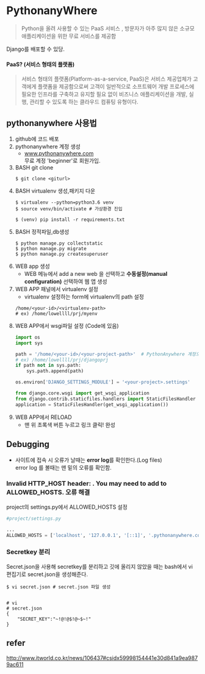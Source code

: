 # PythonanyWhere
> Python을 올려 사용할 수 있는 PaaS 서비스 , 방문자가 아주 많지 않은 소규모 애플리케이션을 위한 무료 서비스를 제공함

Django를 배포할 수 있당.

#### PaaS? (서비스 형태의 플랫폼)
>서비스 형태의 플랫폼(Platform-as-a-service, PaaS)은 서비스 제공업체가 고객에게 플랫폼을 제공함으로써 고객이 일반적으로 소프트웨어 개발 프로세스에 필요한 인프라를 구축하고 유지할 필요 없이 비즈니스 애플리케이션을 개발, 실행, 관리할 수 있도록 하는 클라우드 컴퓨팅 유형이다.

## pythonanywhere 사용법
1. github에 코드 배포 
2. pythonanywhere 계정 생성    
    - www.pythonanywhere.com  
    무료 계정 'beginner'로 회원가입.
3. BASH git clone
    ```
    $ git clone <giturl>
    ```
4. BASH virtualenv 생성,패키지 다운
    ```
    $ virtualenv --python=python3.6 venv
    $ source venv/bin/activate # 가상환경 진입
    
    $ (venv) pip install -r requirements.txt
    ```
5. BASH 정적파일,db생성
    ```
    $ python manage.py collectstatic
    $ python manage.py migrate
    $ python manage.py createsuperuser
    ```
6. WEB app 생성
    - WEB 메뉴에서 add a new web 을 선택하고 <b>수동설정(manual configuration)</b> 선택하여 웹 앱 생성 
7. WEB APP 패널에서 virtualenv 설정
    - virtualenv 설정하는 form에 virtualenv의 path 설정
    ```
    /home/<your-id>/<virtualenv-path>
    # ex) /home/lowellll/prj/myenv
    ```
8. WEB APP에서 wsgi파일 설정 (Code에 있음)
    ```python
    import os
    import sys

    path = '/home/<your-id>/<your-project-path>'  # PythonAnywhere 계정으로 바꾸세요.
    # ex) /home/lowellll/prj/djangoprj
    if path not in sys.path:
        sys.path.append(path)

    os.environ['DJANGO_SETTINGS_MODULE'] = '<your-project>.settings'

    from django.core.wsgi import get_wsgi_application
    from django.contrib.staticfiles.handlers import StaticFilesHandler
    application = StaticFilesHandler(get_wsgi_application())
    ```
9. WEB APP에서 RELOAD 
    - 맨 위 초록색 버튼 누르고 링크 클릭! 완성 

## Debugging
- 사이트에 접속 시 오류가 날때는 <b>error log</b>를 확인한다.(Log files)  
    error log 를 볼때는 맨 밑의 오류를 확인함.

### Invalid HTTP_HOST header: <your-site-name> . You may need to add <your-site-name> to ALLOWED_HOSTS. 오류 해결
project의 settings.py에서 ALLOWED_HOSTS 설정
```python
#project/settings.py

...
ALLOWED_HOSTS = ['localhost', '127.0.0.1', '[::1]', '.pythonanywhere.com'] #  추가
```

### Secretkey 분리
Secret.json을 사용해 secretkey를 분리하고 깃에 올리지 않았을 때는 bash에서 vi 편집기로 secret.json을 생성해준다. 

```
$ vi secret.json # secret.json 파일 생성


# vi
# secret.json
{
    "SECRET_KEY":"~!@!@$!@~$~!"
}
``` 
## refer
http://www.itworld.co.kr/news/106437#csidx59998154441e30d841a9ea9879ac611 